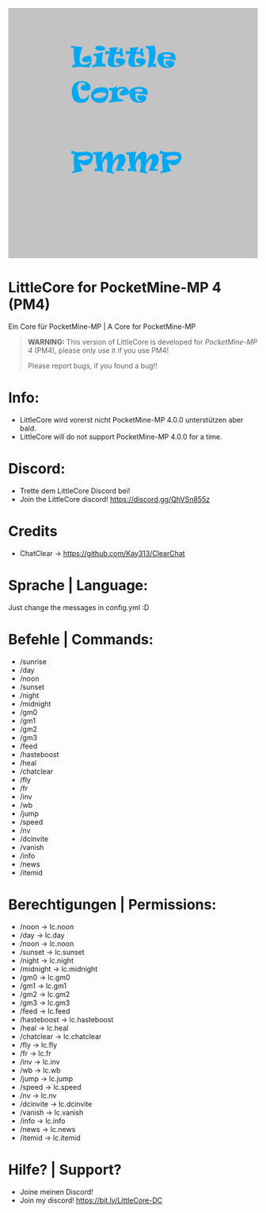 [![alt](https://github.com/Milchreisfan/LittleCore/blob/master/lc.png)](https://github.com/Milchreisfan/LittleCore)
# LittleCore for PocketMine-MP 4 (PM4) #
Ein Core für PocketMine-MP | A Core for PocketMine-MP

> **WARNING:** This version of LittleCore is developed for *PocketMine-MP 4* (PM4), please only use it if you use PM4!
> 
> Please report bugs, if you found a bug!!

# Info: #
- LittleCore wird vorerst nicht PocketMine-MP 4.0.0 unterstützen aber bald.
- LittleCore will do not support PocketMine-MP 4.0.0 for a time.
# Discord: #
- Trette dem LittleCore Discord bei!
- Join the LittleCore discord!
https://discord.gg/QhVSn855z

# Credits #

- ChatClear -> https://github.com/Kay313/ClearChat

# Sprache | Language: #
Just change the messages in config.yml :D

# Befehle | Commands: #

- /sunrise
- /day
- /noon
- /sunset
- /night
- /midnight
- /gm0
- /gm1
- /gm2
- /gm3
- /feed
- /hasteboost
- /heal
- /chatclear
- /fly
- /fr
- /inv
- /wb
- /jump
- /speed
- /nv
- /dcinvite
- /vanish
- /info
- /news
- /itemid

# Berechtigungen | Permissions: #

- /noon -> lc.noon
- /day -> lc.day
- /noon -> lc.noon
- /sunset -> lc.sunset
- /night -> lc.night
- /midnight -> lc.midnight
- /gm0 -> lc.gm0
- /gm1 -> lc.gm1
- /gm2 -> lc.gm2
- /gm3 -> lc.gm3
- /feed -> lc.feed
- /hasteboost -> lc.hasteboost
- /heal -> lc.heal
- /chatclear -> lc.chatclear
- /fly -> lc.fly
- /fr -> lc.fr
- /inv -> lc.inv
- /wb -> lc.wb
- /jump -> lc.jump
- /speed -> lc.speed
- /nv -> lc.nv
- /dcinvite -> lc.dcinvite
- /vanish -> lc.vanish
- /info -> lc.info
- /news -> lc.news
- /itemid -> lc.itemid

# Hilfe? | Support? #
- Joine meinen Discord!
- Join my discord!
https://bit.ly/LittleCore-DC
